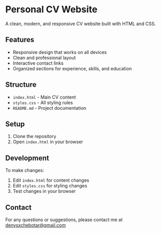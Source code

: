 # Personal CV Website

A clean, modern, and responsive CV website built with HTML and CSS.

## Features

- Responsive design that works on all devices
- Clean and professional layout
- Interactive contact links
- Organized sections for experience, skills, and education

## Structure

- `index.html` - Main CV content
- `styles.css` - All styling rules
- `README.md` - Project documentation

## Setup

1. Clone the repository
2. Open `index.html` in your browser

## Development

To make changes:

1. Edit `index.html` for content changes
2. Edit `styles.css` for styling changes
3. Test changes in your browser

## Contact

For any questions or suggestions, please contact me at denysxchebotar@gmail.com 